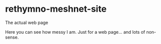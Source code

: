 # rethymno-meshnet-site
The actual web page

Here you can see how messy I am. Just for a web page... and lots of non-sense.
